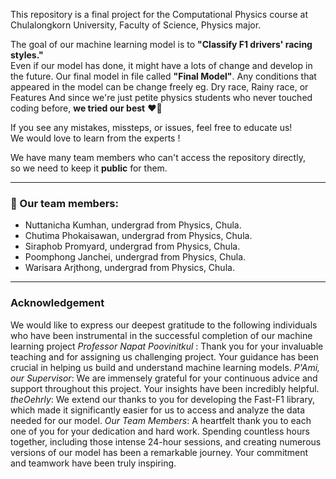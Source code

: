 This repository is a final project for the Computational Physics course at Chulalongkorn University, Faculty of Science, Physics major.

The goal of our machine learning model is to **"Classify F1 drivers' racing styles."**  
Even if our model has done, it might have a lots of change and develop in the future.
Our final model in file called **"Final Model"**.
Any conditions that appeared in the model can be change freely 
eg. Dry race, Rainy race, or Features
And since we're just petite physics students who never touched coding before, **we tried our best** ❤️‍🔥

If you see any mistakes, missteps, or issues, feel free to educate us!  
We would love to learn from the experts !

We have many team members who can't access the repository directly,  
so we need to keep it **public** for them.

---

### 👥 Our team members:
- Nuttanicha Kumhan, undergrad from Physics, Chula.
- Chutima Phokaisawan, undergrad from Physics, Chula.
- Siraphob Promyard, undergrad from Physics, Chula.
- Poomphong Janchei, undergrad from Physics, Chula.
- Warisara Arjthong, undergrad from Physics, Chula.

---
### Acknowledgement 
We would like to express our deepest gratitude to the following individuals who have been 
instrumental in the successful completion of our machine learning project
*Professor Napat Poovinitkul* : Thank you for your invaluable teaching and for assigning us challenging project. 
Your guidance has been crucial in helping us build and understand machine learning models.
*P'Ami, our Supervisor*: We are immensely grateful for your continuous advice and support throughout this project. 
Your insights have been incredibly helpful.
*theOehrly*: We extend our thanks to you for developing the Fast-F1 library, which made it significantly easier for us 
to access and analyze the data needed for our model.
*Our Team Members*: A heartfelt thank you to each one of you for your dedication and hard work. 
Spending countless hours together, including those intense 24-hour sessions, and creating numerous versions of our 
model has been a remarkable journey. Your commitment and teamwork have been truly inspiring.

